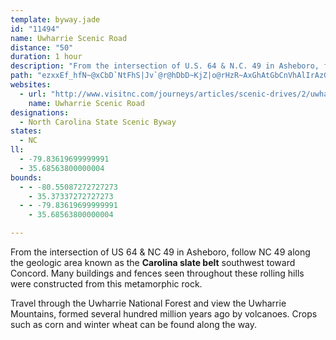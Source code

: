 ```yaml
---
template: byway.jade
id: "11494"
name: Uwharrie Scenic Road
distance: "50"
duration: 1 hour
description: "From the intersection of U.S. 64 & N.C. 49 in Asheboro, follow N.C. 49 along the geologic area known as the 'Carolina slate belt' southwest toward Concord. Along the way, you pass through the Uwharrie National Forest and Mountains."
path: "ezxxEf_hfN~@xCbD`NtFhS|Jv`@r@hDbD~KjZ|o@rHzR~AxGhAtGbCnVhAlIrAzGnA|EzTfp@rClKjAlFzEj`@rBbNnApFfk@rlBtQrr@|BdLjAnKjBpd@~@zKhBvKhGnTd_@foA|AfHrAxH~@nMbBj[dBnN|AnGlBjFpItQxB`GdBzHb@fC|@xJJtBBpEYtb@H`GvKjsAb@lEh@zDh@rBf@jBpBfF|BtDtCjD`EzDzn@pXlCpAxClBrExD~CzCvPhNzo@lj@nFjF|EzFjUn[`\\be@xDdGrDhHpGfPrA~CbB~CdDnFzXpa@bGvK`Yjj@tJbQvLhRrRj[pPtUxdAbvAdLlP`Zba@dCvCpy@phA|BbCj@\\~HhHjC~C`A~An@~ApKze@|AlFtAfClRrSdBfCR?dN|NtRnTzi@hk@lDjDxFtEbGjEbMrJhD`DbErFjH|K`PnWtGnJzBpFPl@d@fDTrE\\j`AlK~~@rD~XxAdMEf@nBtQf@xCtAfDfS|[xAhDzAvHbCpOR^zGdd@v@~CjBfFrBxD`CfDpXpYvClDxCxFx@zBjm@lpBpW|{@bDfNtA|GvV`yAhB`JhCrKfEnNxUtn@vAbEpArEpArHx@lInAbm@XxSXnFt@`I^xCtAtHnm@fnCnAdH|@fHn@lJlLfsB\\|Dh@|Dh@hDrAvG~@fDnB`GrDzIzkAlpB|CfGnA`D~CfKbBzGxAxK|Gbr@fCpYNtDB|Fy@xZDtGT~Eh@~EbA`GrAfFrAxDjArC|kAd_CvFpIpE`Fvi@zg@xC~DdChElBfEbBlFhBxIx@nHRxDn@vc@^tKlArItAlGjoAxcEbSdj@|J~Y~@fDrMt_@pKpYnAfE^fCRxChErqBXzHd@lE`BbIhBlFdBvDhBzCvDlFjZr`@tAfClBxGnBrNjHnm@d@~EfEd]"
websites: 
  - url: "http://www.visitnc.com/journeys/articles/scenic-drives/2/uwharrie-scenic-road-piedmont-scenic-drives"
    name: Uwharrie Scenic Road
designations: 
  - North Carolina State Scenic Byway
states: 
  - NC
ll: 
  - -79.83619699999991
  - 35.68563800000004
bounds: 
  - - -80.55087272727273
    - 35.37337272727273
  - - -79.83619699999991
    - 35.68563800000004

---
```


From the intersection of US 64 & NC 49 in Asheboro, follow NC 49 along the geologic area known as the **Carolina slate belt** southwest toward Concord. Many buildings and fences seen throughout these rolling hills were constructed from this metamorphic rock.

Travel through the Uwharrie National Forest and view the Uwharrie Mountains, formed several hundred million years ago by volcanoes. Crops such as corn and winter wheat can be found along the way. 
